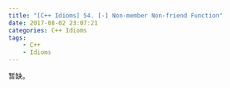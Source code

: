 ```yaml
---
title: "[C++ Idioms] 54. [-] Non-member Non-friend Function"
date: 2017-08-02 23:07:21
categories: C++ Idioms
tags:
    - C++
    - Idioms
---
```

暂缺。